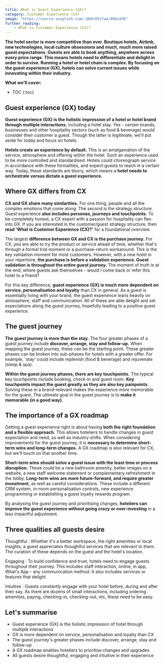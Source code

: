 ```yaml
---
title: What is Guest Experience (GX)?
category: Customer Experience (CX)
image: "https://source.unsplash.com/-D09rH5sTw4/800x430"
further_reading:
    - What is Customer Experience (CX)?
---
```


**The hotel sector is more competitive than ever. Boutique hotels, Airbnb, new technologies, local culture obsessions and much, much more raised guest expectations. Guests are able to book anything, anywhere across every price range. This means hotels need to differentiate and delight in order to survive. Running a hotel or hotel chain is complex. By focusing on the guest experience (GX), hotels can solve current issues while innovating within their industry.**

**What we'll cover:**
* TOC
{:toc}

## Guest experience (GX) today

**Guest experience (GX) is the holistic impression of a hotel or hotel brand through multiple interactions**, including a hotel stay. Yes - certain brands, businesses and other hospitality sectors (such as food & beverage) would consider their customer a guest. Though the latter is legitimate, we'll put aside for today and focus on hotels. 

**Hotels create an experience by default.** This is an amalgamation of the service, atmosphere and offering within the hotel. Such an experience used to be more controlled and standardised. Hotels could choreograph service in accordance with these formalities, and expect guests to reach in a certain way. Today, these standards are blurry, which means a **hotel needs to orchestrate versus dictate a guest experience.** 

## Where GX differs from CX

**CX and GX share many similarities.** For one thing, people and all the complex emotions that come along. The second is the strategy structure. Guest experience **also includes personas, journeys and touchpoints.** To be completely honest, a CX expert with a passion for hospitality can flex into GX. If you are interested in the customer/guest strategy structure, then **read 'What is Customer Experience (CX)?'** for a foundational overview. 

The largest **difference between GX and CX is the purchase journey.** For CX, you are able to try the product or service ahead of time, whether that's through a formal trial moment or a purchase-return workaround. This is the key validation moment for most customers. However, with a new hotel in your repertoire, **the purchase is before a validation experience. Guest validation is throughout the entire guest journey.** The moment of truth is at the end, where guests ask themselves - would I come back or refer this hotel to a friend?

For this key difference, **guest experience (GX) is much more dependent on service, personalisation and loyalty** than CX in general. As a guest is essentially living with your brand, the guest experience leans heavily on atmosphere, staff and communication. All of these are able delight and set expectations along the guest journey, hopefully leading to a positive guest experience.

## The guest journey

**The guest journey is more than the stay.** The four greater phases of a guest journey include **discover, arrange, stay and follow-up.** When mapping the guest journey, these can be the starting point. These greater phases can be broken into sub-phases for hotels with a greater offer. For example, 'stay' could include replenish (food & beverage) and rejuvenate (sleep & spa).

**Within the guest journey phases, there are key touchpoints.** The typical key touchpoints include  booking, check-in and guest room. **Key touchpoints impact the guest greatly as they are also key painpoints.** Solving these in a brand-relevant makes the experience more memorable for the guest. The ultimate goal in the guest journey is to **make it memorable (in a good way).**

## The importance of a GX roadmap

Getting a guest experience right is about having **both the right foundation and a flexible approach.** This allows hoteliers to handle changes in guest expectation and need, as well as industry shifts. When considering improvements for the guest journey, it is **necessary to determine short-term wins and long-term changes.** A GX roadmap is also relevant for CX, but we'll touch on that another time. 

**Short-term wins should solve a guest issue with the least time or process disruption.** These could be a new bathroom amenity, better images on a website, a new staff welcome statement or complementary refreshment in the lobby. **Long-term wins are more future-forward, and require greater investment**, as well as careful considerations. These include a different CRM system, in-room personalisation controls, new experience programming or establishing a guest loyalty rewards program. 

By analysing the guest journey and prioritising changes, **hoteliers can improve the guest experience without going crazy or over-investing** in a less impactful adjustment. 

## Three qualities all guests desire

Thoughtful
: Whether it's a better workspace, the right amenities or local insights, a guest appreciates thoughtful services that are relevant to them. The curation of these depends on the guest and the hotel's location. 

Engaging
: To build confidence and trust, hotels need to engage guests throughout their journey. This includes staff interaction, online, in app, What's App - any communication method. It also includes services or features that delight.

Intuitive
: Guests constantly engage with your hotel before, during and after their say. As there are dozens of small interactions, including ordering amenities, paying, checking-in, checking-out, etc, these need to be easy.

## Let's summarise

- Guest experience (GX) is the holistic impression of hotel through multiple interactions
- GX is more dependent on service, personalisation and loyalty than CX
- The guest journey's greater phases include discover, arrange, stay and follow-up
- A GX roadmap enables hoteliers to prioritise changes and upgrades
- All guests desire thoughtful, engaging and intuitive in their experience